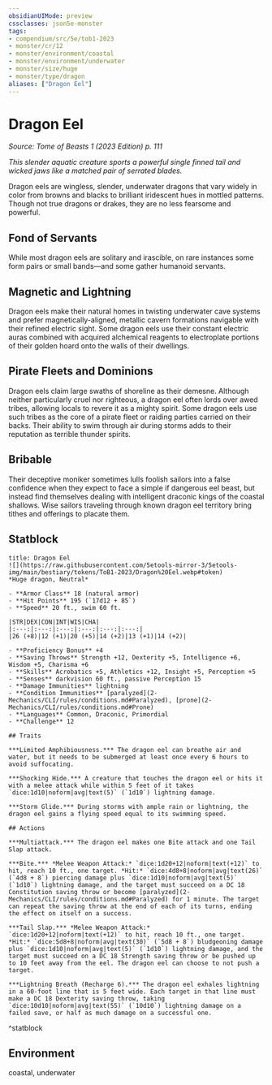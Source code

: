 ```yaml
---
obsidianUIMode: preview
cssclasses: json5e-monster
tags:
- compendium/src/5e/tob1-2023
- monster/cr/12
- monster/environment/coastal
- monster/environment/underwater
- monster/size/huge
- monster/type/dragon
aliases: ["Dragon Eel"]
---
```

# Dragon Eel
*Source: Tome of Beasts 1 (2023 Edition) p. 111*  

*This slender aquatic creature sports a powerful single finned tail and wicked jaws like a matched pair of serrated blades.*

Dragon eels are wingless, slender, underwater dragons that vary widely in color from browns and blacks to brilliant iridescent hues in mottled patterns. Though not true dragons or drakes, they are no less fearsome and powerful.

## Fond of Servants

While most dragon eels are solitary and irascible, on rare instances some form pairs or small bands—and some gather humanoid servants.

## Magnetic and Lightning

Dragon eels make their natural homes in twisting underwater cave systems and prefer magnetically-aligned, metallic cavern formations navigable with their refined electric sight. Some dragon eels use their constant electric auras combined with acquired alchemical reagents to electroplate portions of their golden hoard onto the walls of their dwellings.

## Pirate Fleets and Dominions

Dragon eels claim large swaths of shoreline as their demesne. Although neither particularly cruel nor righteous, a dragon eel often lords over awed tribes, allowing locals to revere it as a mighty spirit. Some dragon eels use such tribes as the core of a pirate fleet or raiding parties carried on their backs. Their ability to swim through air during storms adds to their reputation as terrible thunder spirits.

## Bribable

Their deceptive moniker sometimes lulls foolish sailors into a false confidence when they expect to face a simple if dangerous eel beast, but instead find themselves dealing with intelligent draconic kings of the coastal shallows. Wise sailors traveling through known dragon eel territory bring tithes and offerings to placate them.

## Statblock

```ad-statblock
title: Dragon Eel
![](https://raw.githubusercontent.com/5etools-mirror-3/5etools-img/main/bestiary/tokens/ToB1-2023/Dragon%20Eel.webp#token)
*Huge dragon, Neutral*

- **Armor Class** 18 (natural armor)
- **Hit Points** 195 (`17d12 + 85`)
- **Speed** 20 ft., swim 60 ft.

|STR|DEX|CON|INT|WIS|CHA|
|:---:|:---:|:---:|:---:|:---:|:---:|
|26 (+8)|12 (+1)|20 (+5)|14 (+2)|13 (+1)|14 (+2)|

- **Proficiency Bonus** +4
- **Saving Throws** Strength +12, Dexterity +5, Intelligence +6, Wisdom +5, Charisma +6
- **Skills** Acrobatics +5, Athletics +12, Insight +5, Perception +5
- **Senses** darkvision 60 ft., passive Perception 15
- **Damage Immunities** lightning
- **Condition Immunities** [paralyzed](2-Mechanics/CLI/rules/conditions.md#Paralyzed), [prone](2-Mechanics/CLI/rules/conditions.md#Prone)
- **Languages** Common, Draconic, Primordial
- **Challenge** 12

## Traits

***Limited Amphibiousness.*** The dragon eel can breathe air and water, but it needs to be submerged at least once every 6 hours to avoid suffocating.

***Shocking Hide.*** A creature that touches the dragon eel or hits it with a melee attack while within 5 feet of it takes `dice:1d10|noform|avg|text(5)` (`1d10`) lightning damage.

***Storm Glide.*** During storms with ample rain or lightning, the dragon eel gains a flying speed equal to its swimming speed.

## Actions

***Multiattack.*** The dragon eel makes one Bite attack and one Tail Slap attack.

***Bite.*** *Melee Weapon Attack:* `dice:1d20+12|noform|text(+12)` to hit, reach 10 ft., one target. *Hit:* `dice:4d8+8|noform|avg|text(26)` (`4d8 + 8`) piercing damage plus `dice:1d10|noform|avg|text(5)` (`1d10`) lightning damage, and the target must succeed on a DC 18 Constitution saving throw or become [paralyzed](2-Mechanics/CLI/rules/conditions.md#Paralyzed) for 1 minute. The target can repeat the saving throw at the end of each of its turns, ending the effect on itself on a success.

***Tail Slap.*** *Melee Weapon Attack:* `dice:1d20+12|noform|text(+12)` to hit, reach 10 ft., one target. *Hit:* `dice:5d8+8|noform|avg|text(30)` (`5d8 + 8`) bludgeoning damage plus `dice:1d10|noform|avg|text(5)` (`1d10`) lightning damage, and the target must succeed on a DC 18 Strength saving throw or be pushed up to 10 feet away from the eel. The dragon eel can choose to not push a target.

***Lightning Breath (Recharge 6).*** The dragon eel exhales lightning in a 60-foot line that is 5 feet wide. Each target in that line must make a DC 18 Dexterity saving throw, taking `dice:10d10|noform|avg|text(55)` (`10d10`) lightning damage on a failed save, or half as much damage on a successful one.
```
^statblock

## Environment

coastal, underwater